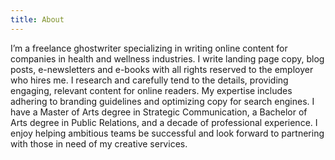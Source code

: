 ```yaml
---
title: About
---
```

I’m a freelance ghostwriter specializing in writing online content for companies in health and wellness industries. I write landing page copy, blog posts, e-newsletters and e-books with all rights reserved to the employer who hires me. I research and carefully tend to the details, providing engaging, relevant content for online readers. My expertise includes adhering to branding guidelines and optimizing copy for search engines. I have a Master of Arts degree in Strategic Communication, a Bachelor of Arts degree in Public Relations, and a decade of professional experience. I enjoy helping ambitious teams be successful and look forward to partnering with those in need of my creative services.